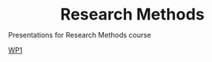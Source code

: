 <p align="center">
<b><font size="6">Research Methods</font></b>
  <!-- <br><br>
  <img src="http://s.4cdn.org/image/title/105.gif"> -->
</p>

Presentations for Research Methods course

[WP1](https://weiguangcui.github.io/ResearchMethods/WP1/)